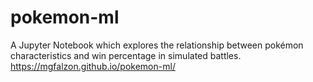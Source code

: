 # pokemon-ml
A Jupyter Notebook which explores the relationship between pokémon characteristics and win percentage in simulated battles.
<a href="https://mgfalzon.github.io/pokemon-ml/">https://mgfalzon.github.io/pokemon-ml/</a>
